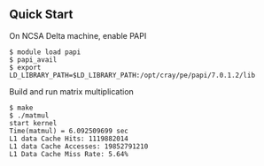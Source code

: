 ## Quick Start

On NCSA Delta machine, enable PAPI

```
$ module load papi
$ papi_avail
$ export LD_LIBRARY_PATH=$LD_LIBRARY_PATH:/opt/cray/pe/papi/7.0.1.2/lib
```

Build and run matrix multiplication

```
$ make
$ ./matmul 
start kernel
Time(matmul) = 6.092509699 sec
L1 data Cache Hits: 1119882014
L1 data Cache Accesses: 19852791210
L1 Data Cache Miss Rate: 5.64%
```
